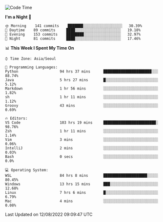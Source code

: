 <!--START_SECTION:waka-->
![Code Time](http://img.shields.io/badge/Code%20Time-1%2C287%20hrs%2052%20mins-blue)

**I'm a Night 🦉** 

```text
🌞 Morning    141 commits    ███████░░░░░░░░░░░░░░░░░░   30.39% 
🌆 Daytime    89 commits     ████░░░░░░░░░░░░░░░░░░░░░   19.18% 
🌃 Evening    153 commits    ████████░░░░░░░░░░░░░░░░░   32.97% 
🌙 Night      81 commits     ████░░░░░░░░░░░░░░░░░░░░░   17.46%

```


📊 **This Week I Spent My Time On** 

```text
⌚︎ Time Zone: Asia/Seoul

💬 Programming Languages: 
Python                   94 hrs 37 mins      ██████████████████████░░░   88.74% 
Java                     5 hrs 27 mins       █░░░░░░░░░░░░░░░░░░░░░░░░   5.12% 
Markdown                 1 hr 56 mins        ░░░░░░░░░░░░░░░░░░░░░░░░░   1.82% 
sh                       1 hr 11 mins        ░░░░░░░░░░░░░░░░░░░░░░░░░   1.12% 
Groovy                   43 mins             ░░░░░░░░░░░░░░░░░░░░░░░░░   0.69%

🔥 Editors: 
VS Code                  103 hrs 19 mins     ████████████████████████░   98.76% 
Zsh                      1 hr 11 mins        ░░░░░░░░░░░░░░░░░░░░░░░░░   1.14% 
Vim                      3 mins              ░░░░░░░░░░░░░░░░░░░░░░░░░   0.06% 
IntelliJ                 2 mins              ░░░░░░░░░░░░░░░░░░░░░░░░░   0.03% 
Bash                     0 secs              ░░░░░░░░░░░░░░░░░░░░░░░░░   0.0%

💻 Operating System: 
WSL                      84 hrs 8 mins       ████████████████████░░░░░   80.45% 
Windows                  13 hrs 15 mins      ███░░░░░░░░░░░░░░░░░░░░░░   12.68% 
Linux                    7 hrs 6 mins        █░░░░░░░░░░░░░░░░░░░░░░░░   6.79% 
Mac                      4 mins              ░░░░░░░░░░░░░░░░░░░░░░░░░   0.08%

```


 Last Updated on 12/08/2022 09:09:47 UTC
<!--END_SECTION:waka-->

